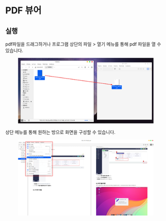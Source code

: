 # PDF 뷰어

## 실행

pdf파일을 드래그하거나 프로그램 상단의 파일 > 열기 메뉴를 통해 pdf 파일을 열 수 있습니다.&#x20;

<figure><img src="../../.gitbook/assets/스크린샷, 2022-10-27 17-32-11.png" alt=""><figcaption></figcaption></figure>

상단 메뉴를 통해 원하는 방으로 화면을 구성할 수 있습니다.&#x20;

<figure><img src="../../.gitbook/assets/스크린샷, 2022-10-27 17-38-12.png" alt=""><figcaption></figcaption></figure>
